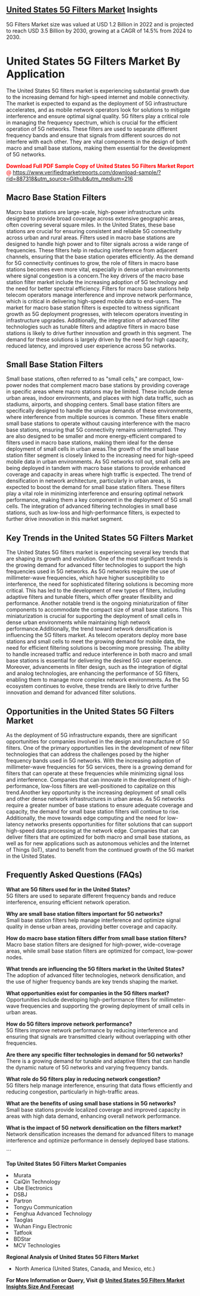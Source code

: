 <h2><a href="https://www.verifiedmarketreports.com/download-sample/?rid=887318&amp;utm_source=Github&amp;utm_medium=216" target="_blank">United States 5G Filters Market</a> Insights</h2><p>5G Filters Market size was valued at USD 1.2 Billion in 2022 and is projected to reach USD 3.5 Billion by 2030, growing at a CAGR of 14.5% from 2024 to 2030.</p><p><h1>United States 5G Filters Market By Application</h1><p>The United States 5G filters market is experiencing substantial growth due to the increasing demand for high-speed internet and mobile connectivity. The market is expected to expand as the deployment of 5G infrastructure accelerates, and as mobile network operators look for solutions to mitigate interference and ensure optimal signal quality. 5G filters play a critical role in managing the frequency spectrum, which is crucial for the efficient operation of 5G networks. These filters are used to separate different frequency bands and ensure that signals from different sources do not interfere with each other. They are vital components in the design of both macro and small base stations, making them essential for the development of 5G networks.<p><span class=""><span style="color: #ff0000;"><strong>Download Full PDF Sample Copy of United States 5G Filters Market Report</strong> @ </span><a href="https://www.verifiedmarketreports.com/download-sample/?rid=887318&amp;utm_source=Github&amp;utm_medium=216" target="_blank">https://www.verifiedmarketreports.com/download-sample/?rid=887318&amp;utm_source=Github&amp;utm_medium=216</a></span></p></p><h2>Macro Base Station Filters</h2><p>Macro base stations are large-scale, high-power infrastructure units designed to provide broad coverage across extensive geographic areas, often covering several square miles. In the United States, these base stations are crucial for ensuring consistent and reliable 5G connectivity across urban and rural areas. Filters used in macro base stations are designed to handle high power and to filter signals across a wide range of frequencies. These filters help in reducing interference from adjacent channels, ensuring that the base station operates efficiently. As the demand for 5G connectivity continues to grow, the role of filters in macro base stations becomes even more vital, especially in dense urban environments where signal congestion is a concern.The key drivers of the macro base station filter market include the increasing adoption of 5G technology and the need for better spectral efficiency. Filters for macro base stations help telecom operators manage interference and improve network performance, which is critical in delivering high-speed mobile data to end-users. The market for macro base station filters is expected to witness significant growth as 5G deployment progresses, with telecom operators investing in infrastructure upgrades. Additionally, the integration of advanced filter technologies such as tunable filters and adaptive filters in macro base stations is likely to drive further innovation and growth in this segment. The demand for these solutions is largely driven by the need for high capacity, reduced latency, and improved user experience across 5G networks.<h2>Small Base Station Filters</h2><p>Small base stations, often referred to as "small cells," are compact, low-power nodes that complement macro base stations by providing coverage in specific areas where macro stations may be limited. These include dense urban areas, indoor environments, and places with high data traffic, such as stadiums, airports, and shopping centers. Small base station filters are specifically designed to handle the unique demands of these environments, where interference from multiple sources is common. These filters enable small base stations to operate without causing interference with the macro base stations, ensuring that 5G connectivity remains uninterrupted. They are also designed to be smaller and more energy-efficient compared to filters used in macro base stations, making them ideal for the dense deployment of small cells in urban areas.The growth of the small base station filter segment is closely linked to the increasing need for high-speed mobile data in urban environments. As 5G networks roll out, small cells are being deployed in tandem with macro base stations to provide enhanced coverage and capacity in areas where high traffic is expected. The trend of densification in network architecture, particularly in urban areas, is expected to boost the demand for small base station filters. These filters play a vital role in minimizing interference and ensuring optimal network performance, making them a key component in the deployment of 5G small cells. The integration of advanced filtering technologies in small base stations, such as low-loss and high-performance filters, is expected to further drive innovation in this market segment.<h2>Key Trends in the United States 5G Filters Market</h2><p>The United States 5G filters market is experiencing several key trends that are shaping its growth and evolution. One of the most significant trends is the growing demand for advanced filter technologies to support the high frequencies used in 5G networks. As 5G networks require the use of millimeter-wave frequencies, which have higher susceptibility to interference, the need for sophisticated filtering solutions is becoming more critical. This has led to the development of new types of filters, including adaptive filters and tunable filters, which offer greater flexibility and performance. Another notable trend is the ongoing miniaturization of filter components to accommodate the compact size of small base stations. This miniaturization is crucial for supporting the deployment of small cells in dense urban environments while maintaining high network performance.Additionally, the trend toward network densification is influencing the 5G filters market. As telecom operators deploy more base stations and small cells to meet the growing demand for mobile data, the need for efficient filtering solutions is becoming more pressing. The ability to handle increased traffic and reduce interference in both macro and small base stations is essential for delivering the desired 5G user experience. Moreover, advancements in filter design, such as the integration of digital and analog technologies, are enhancing the performance of 5G filters, enabling them to manage more complex network environments. As the 5G ecosystem continues to evolve, these trends are likely to drive further innovation and demand for advanced filter solutions.<h2>Opportunities in the United States 5G Filters Market</h2><p>As the deployment of 5G infrastructure expands, there are significant opportunities for companies involved in the design and manufacture of 5G filters. One of the primary opportunities lies in the development of new filter technologies that can address the challenges posed by the higher frequency bands used in 5G networks. With the increasing adoption of millimeter-wave frequencies for 5G services, there is a growing demand for filters that can operate at these frequencies while minimizing signal loss and interference. Companies that can innovate in the development of high-performance, low-loss filters are well-positioned to capitalize on this trend.Another key opportunity is the increasing deployment of small cells and other dense network infrastructures in urban areas. As 5G networks require a greater number of base stations to ensure adequate coverage and capacity, the demand for small base station filters will continue to rise. Additionally, the move towards edge computing and the need for low-latency networks presents opportunities for filter solutions that can support high-speed data processing at the network edge. Companies that can deliver filters that are optimized for both macro and small base stations, as well as for new applications such as autonomous vehicles and the Internet of Things (IoT), stand to benefit from the continued growth of the 5G market in the United States.<h2>Frequently Asked Questions (FAQs)</h2><p><strong>What are 5G filters used for in the United States?</strong><br>5G filters are used to separate different frequency bands and reduce interference, ensuring efficient network operation.</p><p><strong>Why are small base station filters important for 5G networks?</strong><br>Small base station filters help manage interference and optimize signal quality in dense urban areas, providing better coverage and capacity.</p><p><strong>How do macro base station filters differ from small base station filters?</strong><br>Macro base station filters are designed for high-power, wide-coverage areas, while small base station filters are optimized for compact, low-power nodes.</p><p><strong>What trends are influencing the 5G filters market in the United States?</strong><br>The adoption of advanced filter technologies, network densification, and the use of higher frequency bands are key trends shaping the market.</p><p><strong>What opportunities exist for companies in the 5G filters market?</strong><br>Opportunities include developing high-performance filters for millimeter-wave frequencies and supporting the growing deployment of small cells in urban areas.</p><p><strong>How do 5G filters improve network performance?</strong><br>5G filters improve network performance by reducing interference and ensuring that signals are transmitted clearly without overlapping with other frequencies.</p><p><strong>Are there any specific filter technologies in demand for 5G networks?</strong><br>There is a growing demand for tunable and adaptive filters that can handle the dynamic nature of 5G networks and varying frequency bands.</p><p><strong>What role do 5G filters play in reducing network congestion?</strong><br>5G filters help manage interference, ensuring that data flows efficiently and reducing congestion, particularly in high-traffic areas.</p><p><strong>What are the benefits of using small base stations in 5G networks?</strong><br>Small base stations provide localized coverage and improved capacity in areas with high data demand, enhancing overall network performance.</p><p><strong>What is the impact of 5G network densification on the filters market?</strong><br>Network densification increases the demand for advanced filters to manage interference and optimize performance in densely deployed base stations.</p>```</p><p><strong>Top United States 5G Filters Market Companies</strong></p><div data-test-id=""><p><li>Murata</li><li> CaiQin Technology</li><li> Ube Electronics</li><li> DSBJ</li><li> Partron</li><li> Tongyu Communication</li><li> Fenghua Advanced Technology</li><li> Taoglas</li><li> Wuhan Fingu Electronic</li><li> Tatfook</li><li> BDStar</li><li> MCV Technologies</li></p><div><strong>Regional Analysis of&nbsp;United States 5G Filters Market</strong></div><ul><li dir="ltr"><p dir="ltr">North America&nbsp;(United States, Canada, and Mexico, etc.)</p></li></ul><p><strong>For More Information or Query, Visit @&nbsp;</strong><strong><a href="https://www.verifiedmarketreports.com/product/5g-filters-market/?utm_source=Github&amp;utm_medium=216" target="_blank">United States 5G Filters Market Insights Size And Forecast</a></strong></p></div>
